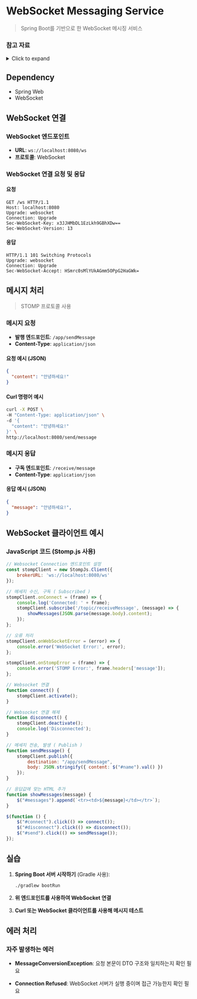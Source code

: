 # WebSocket Messaging Service

>  Spring Boot를 기반으로 한 WebSocket 메시징 서비스


### **참고 자료**

<details>
<summary>Click to expand</summary>

- [Spring Messaging STOMP WebSocket Guide](https://spring.io/guides/gs/messaging-stomp-websocket)
- [GitHub: gs-messaging-stomp-websocket](https://github.com/spring-guides/gs-messaging-stomp-websocket)

</details>



## Dependency

- Spring Web
- WebSocket


## **WebSocket 연결**

### **WebSocket 엔드포인트**
- **URL**: `ws://localhost:8080/ws`
- **프로토콜**: WebSocket

### **WebSocket 연결 요청 및 응답**

#### **요청**
 ```http
 GET /ws HTTP/1.1
 Host: localhost:8080
 Upgrade: websocket
 Connection: Upgrade
 Sec-WebSocket-Key: x3JJHMbDL1EzLkh9GBhXDw==
 Sec-WebSocket-Version: 13
 ```

#### **응답**
 ```http
 HTTP/1.1 101 Switching Protocols
 Upgrade: websocket
 Connection: Upgrade
 Sec-WebSocket-Accept: HSmrc0sMlYUkAGmm5OPpG2HaGWk=
 ```


## **메시지 처리**

> STOMP 프로토콜 사용

### **메시지 요청**
- **발행 엔드포인트**: `/app/sendMessage`
- **Content-Type**: `application/json`

#### **요청 예시 (JSON)**
 ```json
 {
   "content": "안녕하세요!"
 }
 ```

#### **Curl 명령어 예시**
 ```bash
 curl -X POST \
 -H "Content-Type: application/json" \
 -d '{
   "content": "안녕하세요!"
 }' \
 http://localhost:8080/send/message
 ```


### **메시지 응답**
- **구독 엔드포인트**: `/receive/message`
- **Content-Type**: `application/json`

#### **응답 예시 (JSON)**
 ```json
 {
   "message": "안녕하세요!",
 }
 ```


## **WebSocket 클라이언트 예시**

### **JavaScript 코드 (Stomp.js 사용)**
```javascript
// Websocket Connection 엔드포인트 설정
const stompClient = new StompJs.Client({
    brokerURL: 'ws://localhost:8080/ws'
});

// 메세지 수신, 구독 ( Subscribed )
stompClient.onConnect = (frame) => {
    console.log('Connected: ' + frame);
    stompClient.subscribe('/topic/receiveMessage', (message) => {
        showMessages(JSON.parse(message.body).content);
    });
};

// 오류 처리 
stompClient.onWebSocketError = (error) => {
    console.error('WebSocket Error:', error);
};

stompClient.onStompError = (frame) => {
    console.error('STOMP Error:', frame.headers['message']);
};

// Websocket 연결
function connect() {
    stompClient.activate();
}

// Websocket 연결 해제
function disconnect() {
    stompClient.deactivate();
    console.log('Disconnected');
}

// 메세지 전송, 발생 ( Publish ) 
function sendMessage() {
    stompClient.publish({
        destination: "/app/sendMessage",
        body: JSON.stringify({ content: $("#name").val() })
    });
}

// 응답값에 맞는 HTML 추가 
function showMessages(message) {
    $("#messages").append(`<tr><td>${message}</td></tr>`);
}

$(function () {
    $("#connect").click(() => connect());
    $("#disconnect").click(() => disconnect());
    $("#send").click(() => sendMessage());
});
```



## **실습**

1. **Spring Boot 서버 시작하기** (Gradle 사용):
    ```bash
    ./gradlew bootRun
    ```

2. **위 엔드포인트를 사용하여 WebSocket 연결**

3. **Curl 또는 WebSocket 클라이언트를 사용해 메시지 테스트**


## **에러 처리**

### **자주 발생하는 에러**
- **MessageConversionException**:
  요청 본문이 DTO 구조와 일치하는지 확인 필요

- **Connection Refused**:
  WebSocket 서버가 실행 중이며 접근 가능한지 확인 필요

<br/>
